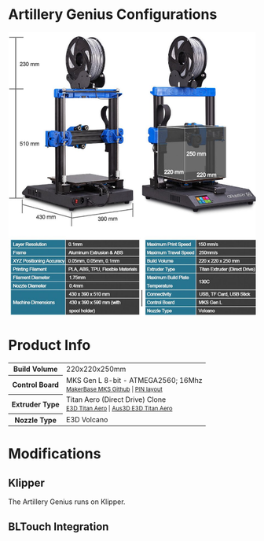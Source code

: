 # Artillery Genius Configurations

<p align="center">
  <img src="./artefacts/product.jpg">
</p>

# Product Info

<table>
  <tr>
    <th>Build Volume</th>
    <td>220x220x250mm</td>
  </tr>
  <tr>
    <th>Control Board</th>
    <td>MKS Gen L 8-bit - ATMEGA2560; 16Mhz<br/>
    <small>
    <a href="https://github.com/makerbase-mks/MKS-GEN_L/tree/master/hardware/MKS%20Gen_L%20V1.0_008">MakerBase MKS Github</a> | 
    <a href="artefacts/MKS Gen_L V1.0_008 PIN.pdf">PIN layout</a></small>
    </td>
  </tr>
  <tr>
    <th>Extruder Type</th>
    <td>Titan Aero (Direct Drive) Clone <br /><small><a href="https://e3d-online.com/products/titan-aero">E3D Titan Aero</a> | <a href="https://aus3d.com.au/products/e3d-titan-aero">Aus3D E3D Titan Aero</a></smalL> </td>
  </tr>
  <tr>
    <th>Nozzle Type</th>
    <td>E3D Volcano</td>
  </tr>
</table>

# Modifications

## Klipper

The Artillery Genius runs on Klipper.

## BLTouch Integration

